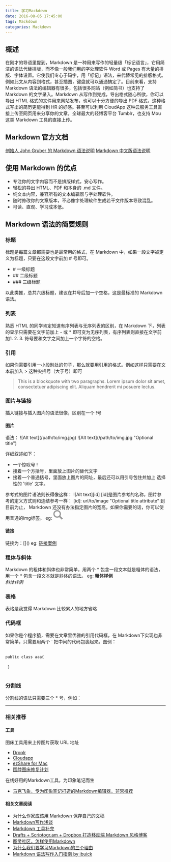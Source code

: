 ```yaml
---
title: 学习Mackdown
date: 2016-08-05 17:45:00
tags: Mackdown
categories: Mackdown
---
```

## 概述
在刚才的导语里提到，Markdown 是一种用来写作的轻量级「标记语言」，它用简洁的语法代替排版，而不像一般我们用的字处理软件 Word 或 Pages 有大量的排版、字体设置。它使我们专心于码字，用「标记」语法，来代替常见的排版格式。例如此文从内容到格式，甚至插图，键盘就可以通通搞定了。目前来看，支持 Markdown 语法的编辑器有很多，包括很多网站（例如简书）也支持了 Markdown 的文字录入。Markdown 从写作到完成，导出格式随心所欲，你可以导出 HTML 格式的文件用来网站发布，也可以十分方便的导出 PDF 格式，这种格式写出的简历更能得到 HR 的好感。甚至可以利用 CloudApp 这种云服务工具直接上传至网页用来分享你的文章，全球最大的轻博客平台 Tumblr，也支持 Mou 这类 Markdown 工具的直接上传。

<!--more-->

## Markdown 官方文档
[创始人 John Gruber 的 Markdown 语法说明](http://daringfireball.net/projects/markdown/syntax)
[Markdown 中文版语法说明](http://www.appinn.com/markdown/#link)

## 使用 Markdown 的优点
- 专注你的文字内容而不是排版样式，安心写作。
- 轻松的导出 HTML、PDF 和本身的 .md 文件。
- 纯文本内容，兼容所有的文本编辑器与字处理软件。
- 随时修改你的文章版本，不必像字处理软件生成若干文件版本导致混乱。
- 可读、直观、学习成本低。

## Markdown 语法的简要规则

### 标题
标题是每篇文章都需要也是最常用的格式，在 Markdown 中，如果一段文字被定义为标题，只要在这段文字前加 # 号即可。

- \# 一级标题
- \## 二级标题
- \### 三级标题

以此类推，总共六级标题，建议在井号后加一个空格，这是最标准的 Markdown 语法。

### 列表
熟悉 HTML 的同学肯定知道有序列表与无序列表的区别，在 Markdown 下，列表的显示只需要在文字前加上 - 或 * 即可变为无序列表，有序列表则直接在文字前加1. 2. 3. 符号要和文字之间加上一个字符的空格。

### 引用
如果你需要引用一小段别处的句子，那么就要用引用的格式。例如这样只需要在文本前加入 > 这种尖括号（大于号）即可
> This is a blockquote with two paragraphs. Lorem ipsum dolor sit amet,
> consectetuer adipiscing elit. Aliquam hendrerit mi posuere lectus.

### 图片与链接
插入链接与插入图片的语法很像，区别在一个 !号

#### 图片

语法：
\![Alt text]\(/path/to/img.jpg)
\![Alt text]\(/path/to/img.jpg "Optional title")

详细叙述如下：
- 一个惊叹号 !
- 接着一个方括号，里面放上图片的替代文字
- 接着一个普通括号，里面放上图片的网址，最后还可以用引号包住并加上 选择性的 'title' 文字。

参考式的图片语法则长得像这样：
\![Alt text]\[id]
\[id]是图片参考的名称，图片参考的定义方式则和连结参考一样：
\[id]: url/to/image  "Optional title attribute"
到目前为止， Markdown 还没有办法指定图片的宽高，如果你需要的话，你可以使用普通的img标签。
eg: ![图片案例](\images\searchicon.png)

#### 链接
链接为：\[]()
eg: [链接案例](http://www.appinn.com/markdown/#link)

### 粗体与斜体
Markdown 的粗体和斜体也非常简单，用两个 \* 包含一段文本就是粗体的语法，用一个 \* 包含一段文本就是斜体的语法。
eg:  **粗体样例**    
       *斜体样例*	

### 表格
表格是我觉得 Markdown 比较累人的地方省略

### 代码框
如果你是个程序猿，需要在文章里优雅的引用代码框，在 Markdown下实现也非常简单，只需要用两个 ` 把中间的代码包裹起来。图例：
<pre><code> 
public class aaa{
	
 }
 </code></pre>

### 分割线
分割线的语法只需要三个 * 号，例如：
***

### 相关推荐
#### 工具
图床工具用来上传图片获取 URL 地址
- [Droplr](http://droplr.com/)
- [Cloudapp](http://www.getcloudapp.com/)
- [ezShare for Mac](https://itunes.apple.com/cn/app/yi-xiang/id672522335?mt=12&uo=4)
- [围脖图床修复计划](http://weibotuchuang.sinaapp.com/)

在线好用的Markdown工具，为印象笔记而生
- [马克飞象，专为印象笔记打造的Markdown编辑器，非常推荐](http://maxiang.info/)

#### 相关文章阅读
- [为什么作家应该用 Markdown 保存自己的文稿](http://jianshu.io/p/qqgjln)
- [Markdown写作浅谈](http://www.yangzhiping.com/tech/r-markdown-knitr.html)
- [Markdown 工具补完](http://www.appinn.com/markdown-tools/)
- [Drafts + Scriptogr.am + Dropbox 打造移动端 Markdown 风格博客](http://jianshu.io/p/63HYZ6)
- [图灵社区，怎样使用Markdown](http://www.ituring.com.cn/article/23)
- [为什么我们要学习Markdown的三个理由](http://news.cnblogs.com/n/139649/)
- [Markdown 语法写作入门指南 by ibuick](http://ibuick.me/?p=4093)


